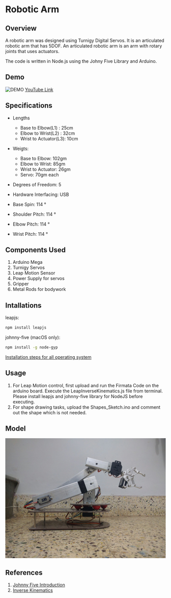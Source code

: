 # Robotic Arm
## Overview
A robotic arm was designed using Turnigy Digital Servos. It is an articulated robotic arm that has 5DOF. An articulated robotic arm is an arm with rotary joints that uses actuators.

The code is written in Node.js using the Johny Five Library and Arduino.

## Demo
![DEMO](/Images/RoboticArm_Demo.gif?raw=true "Optional Title")
[YouTube Link](https://www.youtube.com/watch?v=Rbl2ym7H7-E)

## Specifications
* Lengths
  * Base to Elbow(L1) : 25cm
  * Elbow to Wrist(L2) : 32cm
  * Wrist to Actuator(L3): 10cm

* Weigts:
  * Base to Elbow: 102gm
  * Elbow to Wrist: 85gm
  * Wrist to Actuator: 26gm
  * Servo: 70gm each

* Degrees of Freedom: 5
* Hardware Interfacing: USB
* Base Spin: 114 &#176;
* Shoulder Pitch: 114 &#176;
* Elbow Pitch: 114 &#176;
* Wrist Pitch: 114 &#176;

## Components Used
1. Arduino Mega
2. Turnigy Servos
3. Leap Motion Sensor
4. Power Supply for servos
5. Gripper
6. Metal Rods for bodywork

## Intallations
leapjs:
```sh
npm install leapjs
```
johnny-five (macOS only):
```sh
npm install -g node-gyp
```
[Installation steps for all operating system](https://github.com/rwaldron/johnny-five/wiki/Getting-Started)

## Usage
1. For Leap Motion control, first upload and run the Firmata Code on the arduino board. Execute the LeapInverseKinematics.js file from terminal. Please install leapjs and johnny-five library for NodeJS before executing.
2. For shape drawing tasks, upload the Shapes_Sketch.ino and comment out the shape which is not needed.

## Model
![Model](/Images/RoboticArm.jpg?raw=true "Optional Title")

## References
1. [Johnny Five Introduction](http://johnny-five.io)
2. [Inverse Kinematics](http://www.societyofrobots.com/robot_arm_tutorial.shtml)
